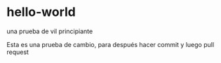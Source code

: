 # hello-world
una prueba de vil principiante

Esta es una prueba de cambio, para después hacer commit y luego pull request

